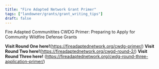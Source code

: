```yaml
---
title: "Fire Adapted Network Grant Primer"
tags: ["landowner/grants/grant_writing_tips"]
draft: false
---
```


Fire Adapted Communitites CWDG Primer: Preparing to Apply for Community Wildfire Defense Grants


**Visit Round One here!**(https://fireadaptednetwork.org/cwdg-primer/)
**Visit Round Two here!**(https://fireadaptednetwork.org/cwgd-round-2/)
**Visit Round Three here!** (https://fireadaptednetwork.org/cwdg-round-three-application-primer/)

